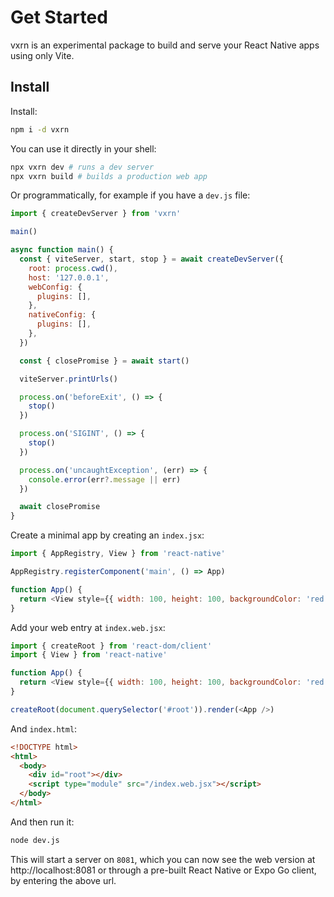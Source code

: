 # Get Started

vxrn is an experimental package to build and serve your React Native apps using only Vite.

## Install

Install:

```bash
npm i -d vxrn
```

You can use it directly in your shell:

```bash
npx vxrn dev # runs a dev server
npx vxrn build # builds a production web app
```

Or programmatically, for example if you have a `dev.js` file:

```js
import { createDevServer } from 'vxrn'

main()

async function main() {
  const { viteServer, start, stop } = await createDevServer({
    root: process.cwd(),
    host: '127.0.0.1',
    webConfig: {
      plugins: [],
    },
    nativeConfig: {
      plugins: [],
    },
  })

  const { closePromise } = await start()

  viteServer.printUrls()

  process.on('beforeExit', () => {
    stop()
  })

  process.on('SIGINT', () => {
    stop()
  })

  process.on('uncaughtException', (err) => {
    console.error(err?.message || err)
  })

  await closePromise
}
```

Create a minimal app by creating an `index.jsx`:

```js
import { AppRegistry, View } from 'react-native'

AppRegistry.registerComponent('main', () => App)

function App() {
  return <View style={{ width: 100, height: 100, backgroundColor: 'red' }} />
}
```

Add your web entry at `index.web.jsx`:

```js
import { createRoot } from 'react-dom/client'
import { View } from 'react-native'

function App() {
  return <View style={{ width: 100, height: 100, backgroundColor: 'red' }} />
}

createRoot(document.querySelector('#root')).render(<App />)
```

And `index.html`:

```html
<!DOCTYPE html>
<html>
  <body>
    <div id="root"></div>
    <script type="module" src="/index.web.jsx"></script>
  </body>
</html>
```

And then run it:

```bash
node dev.js
```

This will start a server on `8081`, which you can now see the web version at http://localhost:8081 or through a pre-built React Native or Expo Go client, by entering the above url.
